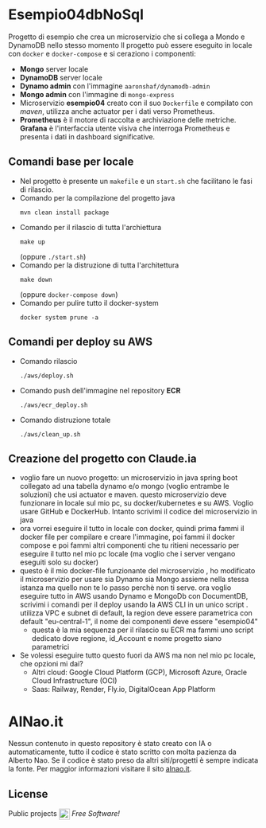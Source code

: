 # Esempio04dbNoSql
Progetto di esempio che crea un microservizio che si collega a Mondo e DynamoDB nello stesso momento
Il progetto può essere eseguito in locale con `docker` e `docker-compose` e si ceraziono i componenti:
- **Mongo** server locale
- **DynamoDB** server locale
- **Dynamo admin** con l'immagine `aaronshaf/dynamodb-admin`
- **Mongo admin** con l'immagine di `mongo-express`
- Microservizio **esempio04** creato con il suo `Dockerfile` e compilato con *maven*, utilizza anche actuator per i dati verso Prometheus.
- **Prometheus** è il motore di raccolta e archiviazione delle metriche. **Grafana** è l'interfaccia utente visiva che interroga Prometheus e presenta i dati in dashboard significative.


## Comandi base per locale
- Nel progetto è presente un `makefile` e un `start.sh` che facilitano le fasi di rilascio.
- Comando per la compilazione del progetto java
    ```
    mvn clean install package
    ```
- Comando per il rilascio di tutta l'archiettura
    ```
    make up
    ```
    (oppure `./start.sh`)
- Comando per la distruzione di tutta l'architettura
    ```
    make down
    ```
    (oppure `docker-compose down`)
- Comando per pulire tutto il docker-system
    ```
    docker system prune -a
    ```

## Comandi per deploy su AWS
- Comando rilascio
    ```
    ./aws/deploy.sh
    ```
- Comando push dell'immagine nel repository **ECR**
    ```
    ./aws/ecr_deploy.sh
    ```
- Comando distruzione totale
    ```
    ./aws/clean_up.sh
    ```

## Creazione del progetto con Claude.ia
- voglio fare un nuovo progetto: un microservizio in java spring boot collegato ad una tabella dynamo e/o mongo (voglio entrambe le soluzioni) che usi actuator e maven. questo microservizio deve funzionare in locale sul mio pc, su docker/kubernetes e su AWS. Voglio usare GitHub e DockerHub. Intanto scrivimi il codice del microservizio in java 
- ora vorrei eseguire il tutto in locale con docker, quindi prima fammi il docker file per compilare e creare l'immagine, poi fammi il docker compose e poi fammi altri componenti che tu ritieni necessario per eseguire il tutto nel mio pc locale (ma voglio che i server vengano eseguiti solo su docker) 
- questo è il mio docker-file funzionante del microservizio , ho modificato il microservizio per usare sia Dynamo sia Mongo assieme nella stessa istanza ma quello non te lo passo perchè non ti serve. ora voglio eseguire tutto in AWS usando Dynamo e MongoDb  con DocumentDB, scrivimi i comandi per il deploy usando la AWS CLI in un unico script . utilizza VPC e subnet di default, la region deve essere parametrica con default "eu-central-1", il nome dei componenti deve essere "esempio04"
    - questa è la mia sequenza per il rilascio su ECR ma fammi uno script dedicato dove regione, id_Account e nome progetto siano parametrici
- Se volessi eseguire tutto questo fuori da AWS ma non nel mio pc locale, che opzioni mi dai?
    - Altri cloud: Google Cloud Platform (GCP), Microsoft Azure, Oracle Cloud Infrastructure (OCI)
    - Saas: Railway, Render, Fly.io, DigitalOcean App Platform

# AlNao.it
Nessun contenuto in questo repository è stato creato con IA o automaticamente, tutto il codice è stato scritto con molta pazienza da Alberto Nao. Se il codice è stato preso da altri siti/progetti è sempre indicata la fonte. Per maggior informazioni visitare il sito [alnao.it](https://www.alnao.it/).

## License
Public projects 
<a href="https://it.wikipedia.org/wiki/GNU_General_Public_License"  valign="middle"><img src="https://img.shields.io/badge/License-GNU-blue" style="height:22px;"  valign="middle"></a> 
*Free Software!*



